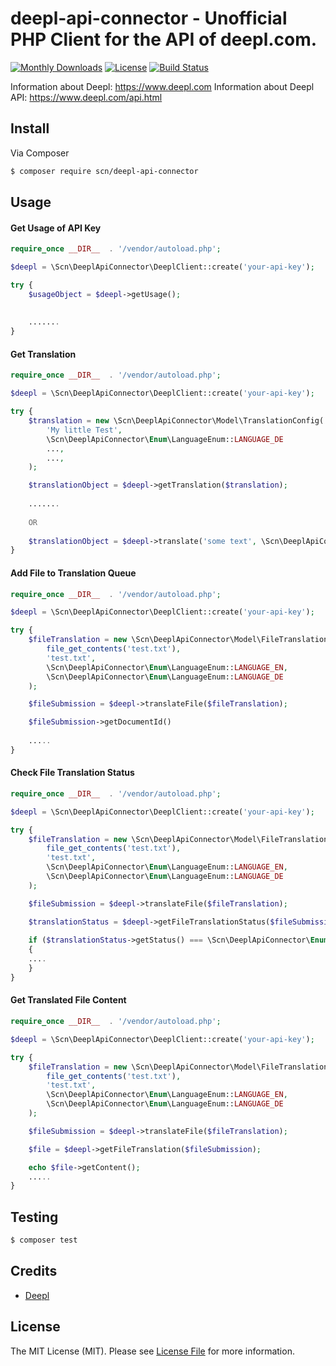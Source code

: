 # deepl-api-connector - Unofficial PHP Client for the API of deepl.com.

[![Monthly Downloads](https://poser.pugx.org/scn/deepl-api-connector/d/monthly)](https://packagist.org/packages/scn/deepl-api-connector)
[![License](https://poser.pugx.org/scn/deepl-api-connector/license)](LICENSE)
[![Build Status](https://travis-ci.org/SC-Networks/deepl-api-connector.svg?branch=master)](https://travis-ci.org/SC-Networks/deepl-api-connector)

Information about Deepl: https://www.deepl.com
Information about Deepl API: https://www.deepl.com/api.html

## Install

Via Composer

``` bash
$ composer require scn/deepl-api-connector
```

## Usage

#### Get Usage of API Key

```php
require_once __DIR__  . '/vendor/autoload.php';

$deepl = \Scn\DeeplApiConnector\DeeplClient::create('your-api-key');

try {
    $usageObject = $deepl->getUsage();
    
    
    .......
}
```

#### Get Translation

```php
require_once __DIR__  . '/vendor/autoload.php';

$deepl = \Scn\DeeplApiConnector\DeeplClient::create('your-api-key');

try {
    $translation = new \Scn\DeeplApiConnector\Model\TranslationConfig(
        'My little Test',
        \Scn\DeeplApiConnector\Enum\LanguageEnum::LANGUAGE_DE
        ...,
        ...,
    );

    $translationObject = $deepl->getTranslation($translation);
        
    .......
    
    OR
    
    $translationObject = $deepl->translate('some text', \Scn\DeeplApiConnector\Model\TranslationConfigInterface::LANGUAGE_DE);
}
```

#### Add File to Translation Queue

```php
require_once __DIR__  . '/vendor/autoload.php';

$deepl = \Scn\DeeplApiConnector\DeeplClient::create('your-api-key');

try {
    $fileTranslation = new \Scn\DeeplApiConnector\Model\FileTranslationConfig(
        file_get_contents('test.txt'),
        'test.txt',
        \Scn\DeeplApiConnector\Enum\LanguageEnum::LANGUAGE_EN,
        \Scn\DeeplApiConnector\Enum\LanguageEnum::LANGUAGE_DE
    );

    $fileSubmission = $deepl->translateFile($fileTranslation);

    $fileSubmission->getDocumentId() 
    
    .....
}
```

#### Check File Translation Status

```php
require_once __DIR__  . '/vendor/autoload.php';

$deepl = \Scn\DeeplApiConnector\DeeplClient::create('your-api-key');

try {
    $fileTranslation = new \Scn\DeeplApiConnector\Model\FileTranslationConfig(
        file_get_contents('test.txt'),
        'test.txt',
        \Scn\DeeplApiConnector\Enum\LanguageEnum::LANGUAGE_EN,
        \Scn\DeeplApiConnector\Enum\LanguageEnum::LANGUAGE_DE
    );

    $fileSubmission = $deepl->translateFile($fileTranslation);

    $translationStatus = $deepl->getFileTranslationStatus($fileSubmission);
    
    if ($translationStatus->getStatus() === \Scn\DeeplApiConnector\Enum\FileStatusEnum::FILE_TRANSLATION_DONE)
    {
    ....
    }
}
```

#### Get Translated File Content

```php
require_once __DIR__  . '/vendor/autoload.php';

$deepl = \Scn\DeeplApiConnector\DeeplClient::create('your-api-key');

try {
    $fileTranslation = new \Scn\DeeplApiConnector\Model\FileTranslationConfig(
        file_get_contents('test.txt'),
        'test.txt',
        \Scn\DeeplApiConnector\Enum\LanguageEnum::LANGUAGE_EN,
        \Scn\DeeplApiConnector\Enum\LanguageEnum::LANGUAGE_DE
    );

    $fileSubmission = $deepl->translateFile($fileTranslation);

    $file = $deepl->getFileTranslation($fileSubmission);

    echo $file->getContent();
    .....
}
```

## Testing

``` bash
$ composer test
```

## Credits

- [Deepl](https://www.deepl.com)

## License

The MIT License (MIT). Please see [License File](LICENSE.md) for more information.
